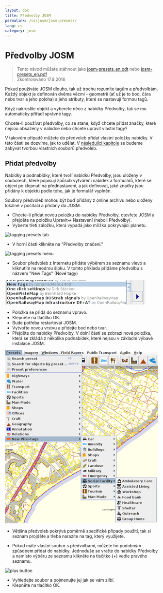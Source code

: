 ```yaml
---
layout: doc
title: Předvolby JOSM
permalink: /cs/josm/josm-presets/
lang: cs
category: josm
---
```


Předvolby JOSM
============

> Tento návod můžete stáhnout jako [josm-presets_en.odt](/files/josm-presets_en.odt) nebo [josm-presets_en.pdf](/files/josm-presets_en.pdf)  
> Zkontrolováno 17.9.2016  

Pokud používáte JOSM dlouho, tak už trochu rozumíte tagům a předvolbám. Každý objekt je definován dvěma věcmi - geometrií (ať už je to bod, čára nebo tvar a jeho poloha) a jeho atributy, které se nastavují formou tagů.  

Když nakreslíte objekt a vyberete něco z nabídky Předvolby, tak se mu automaticky přiřadí správné tagy.  

Chcete-li používat předvolby, co se stane, když chcete přidat značky, které nejsou obsaženy v nabídce nebo chcete upravit vlastní tagy?  

V takovém případě můžete do předvoleb přidat vlastní položky nabídky. V této části se dozvíme, jak to udělat. V [následující kapitole](/cs/josm/creating-presets) se budeme zabývat tvorbou vlastních souborů předvoleb.  


Přidat předvolby
-----------

Nabídky a podnabídky, které tvoří nabídku Předvolby, jsou uloženy v souborech, které popisují způsob vytváření nabídek a formulářů, které se objeví po klepnutí na přednastavení, a jak definovat, jaké značky jsou přidány k objektu podle toho, jak je formulář vyplněn.  

Soubory předvoleb mohou být buď přidány z online archivu nebo uloženy lokálně v počítači a přidány do JOSM.  

* Chcete-li přidat novou položku do nabídky Předvolby, otevřete JOSM a přejděte na položku Upravit-> Nastavení (neboli Předvolby).  
* Vyberte třetí záložku, která vypadá jako mřížka pokrývající planetu.  

![tagging presets tab][]

* V horní části klikněte na "Předvolby značení."  

![tagging presets menu][]

* Soubor předvoleb z Internetu přidáte výběrem ze seznamu vlevo a kliknutím na modrou šipku. V tomto příkladu přidáme předvolbu s názvem "New Tags" (Nové tagy)  

![example presets][]

* Položka se přidá do seznamu vpravo.  
* Klepněte na tlačítko OK.  
* Bude potřeba restartovat JOSM.  
* Vytvořte novou vrstvu a přidejte bod nebo tvar.  
* Přejděte do nabídky Předvolby. V dolní části se zobrazí nová položka, která se zkládá z několika podnabídek, které nejsou v základní výbavě instalace JOSM.  

![additional tags preset][]

* Většina předvoleb pokrývá poměrně specifické případy použití, tak si seznam projděte a třeba narazíte na tag, který využijete.  

* Pokud máte vlastní soubor s předvolbami, můžete ho podobným způsobem přidat do nabídky. Jednoduše se vraťte do nabídky Předvolby a namísto výběru ze seznamu klikněte na tlačítko (+) vedle pravého seznamu.  

![plus button][]

* Vyhledejte soubor a pojmenujte jej jak se vám zlíbí.  
* Klepněte na tlačítko OK.  


[tagging presets tab]: /images/josm/tagging-presets-tab.png
[tagging presets menu]: /images/josm/tagging-presets-menu.png
[example presets]: /images/josm/example-presets2.png
[additional tags preset]: /images/josm/new-tags-preset.png
[plus button]: /images/josm/plus-button.png


